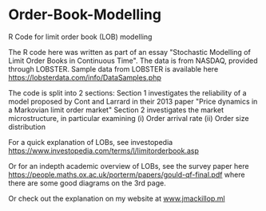 # Order-Book-Modelling
R Code for limit order book (LOB) modelling

The R code here was written as part of an essay "Stochastic Modelling of Limit Order Books in Continuous Time".
The data is from NASDAQ, provided through LOBSTER.
Sample data from LOBSTER is available here https://lobsterdata.com/info/DataSamples.php

The code is split into 2 sections:
Section 1 investigates the reliability of a model proposed by Cont and Larrard in their 2013 paper "Price dynamics in a Markovian limit order market"
Section 2 investigates the market microstructure, in particular examining
  (i)  Order arrival rate
  (ii) Order size distribution


For a quick explanation of LOBs, see investopedia
https://www.investopedia.com/terms/l/limitorderbook.asp

Or for an indepth academic overview of LOBs, see the survey paper here 
https://people.maths.ox.ac.uk/porterm/papers/gould-qf-final.pdf
where there are some good diagrams on the 3rd page.

Or check out the explanation on my website at www.jmackillop.ml
